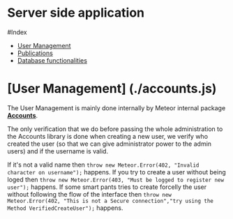 # Server side application

#Index
  - [User Management](#user-management)
  - [Publications](./publication.js)
  - [Database functionalities](#database-functionalities)

# [User Management] (./accounts.js)
  The User Management is mainly done internally by Meteor internal package [**Accounts**](http://docs.meteor.com/#/basic/accounts).
  
  The only verification that we do before passing the whole administration to the Accounts library is done when creating a new user,
  we verify who created the user (so that we can give administrator power to the admin users) and if the username is valid. 
  
  If it's not a valid name then `throw new Meteor.Error(402, "Invalid character on username");` happens.
  If you try to create a user without being loged then `throw new Meteor.Error(403, "Must be logged to register new user");` happens.
  If some smart pants tries to create forcelly the user without following the flow of the interface then
  `throw new Meteor.Error(402, "This is not a Secure connection","try using the Method VerifiedCreateUser");` happens.
